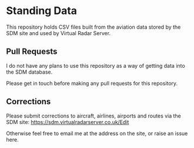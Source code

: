 # Standing Data

This repository holds CSV files built from the aviation data stored by the
SDM site and used by Virtual Radar Server.

## Pull Requests

I do not have any plans to use this repository as a way of getting data into
the SDM database.

Please get in touch before making any pull requests for this repository.

## Corrections

Please submit corrections to aircraft, airlines, airports and routes via the
SDM site: https://sdm.virtualradarserver.co.uk/Edit

Otherwise feel free to email me at the address on the site, or raise an issue
here.
